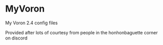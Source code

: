 # MyVoron
My Voron 2.4 config files

Provided after lots of courtesy from people in the honhonbaguette corner on  discord  
